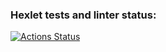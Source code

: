 ### Hexlet tests and linter status:
[![Actions Status](https://github.com/shtormlbt/frontend-project-lvl2/workflows/hexlet-check/badge.svg)](https://github.com/shtormlbt/frontend-project-lvl2/actions)